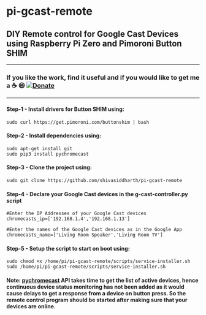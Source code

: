 # pi-gcast-remote
## DIY Remote control for Google Cast Devices using Raspberry Pi Zero and Pimoroni Button SHIM
************************************************************************************************************  
### **If you like the work, find it useful and if you would like to get me a :coffee: :smile:** [![Donate](https://img.shields.io/badge/Donate-PayPal-green.svg)](https://www.paypal.com/cgi-bin/webscr?cmd=_s-xclick&hosted_button_id=7GH3YDCHZ36QN)
*************************************************************************************************************  


#### Step-1 - Install drivers for Button SHIM using:
````  
sudo curl https://get.pimoroni.com/buttonshim | bash  
```` 

#### Step-2 - Install dependencies using:  
````  
sudo apt-get install git  
sudo pip3 install pychromecast  
````  

#### Step-3 - Clone the project using:  
````  
sudo git clone https://github.com/shivasiddharth/pi-gcast-remote  
````  

#### Step-4 - Declare your Google Cast devices in the g-cast-controller.py script  
````
#Enter the IP Addresses of your Google Cast devices   
chromecasts_ip=['192.168.1.4','192.168.1.13']   
   
#Enter the names of the Google Cast devices as in the Google App  
chromecasts_name=['Living Room Speaker','Living Room TV']  
````  

#### Step-5 - Setup the script to start on boot using:   
````
sudo chmod +x /home/pi/pi-gcast-remote/scripts/service-installer.sh  
sudo /home/pi/pi-gcast-remote/scripts/service-installer.sh  
````  

#### Note: **[pychromecast](https://github.com/balloob/pychromecast)** API takes time to get the list of active devices, hence continuous device status monitoring has not been added as it would cause delays to get a response from a device on button press. So the remote control program should be started after making sure that your devices are online.  
